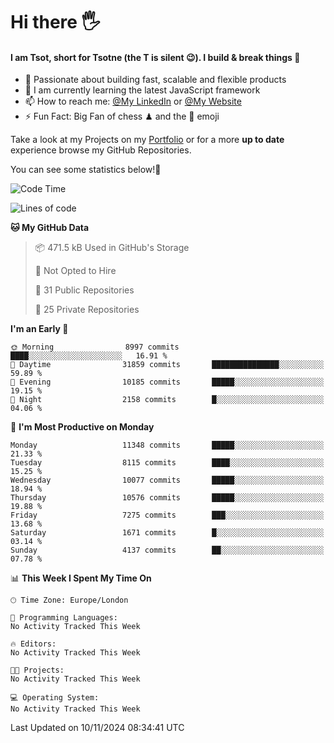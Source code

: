 # Hi there :raised_hand_with_fingers_splayed:
#### I am Tsot, short for Tsotne (the T is silent :wink:). I build & break things :space_invader:
- :telescope: Passionate about building fast, scalable and flexible products
- :seedling: I am currently learning the latest JavaScript framework 
- :mailbox: How to reach me: [@My LinkedIn](https://www.linkedin.com/in/tsotne-gvadzabia/) or [@My Website](https://tsotne.co.uk/contact)
- :zap: Fun Fact: Big Fan of chess ♟ and the 👾 emoji

Take a look at my Projects on my [Portfolio](https://tsotne.co.uk/) or for a more **up to date** experience browse my GitHub Repositories.

You can see some statistics below!:space_invader:
<!--START_SECTION:waka-->
![Code Time](http://img.shields.io/badge/Code%20Time-761%20hrs%202%20mins-blue)

![Lines of code](https://img.shields.io/badge/From%20Hello%20World%20I%27ve%20Written-17.3%20million%20lines%20of%20code-blue)

**🐱 My GitHub Data** 

> 📦 471.5 kB Used in GitHub's Storage 
 > 
> 🚫 Not Opted to Hire
 > 
> 📜 31 Public Repositories 
 > 
> 🔑 25 Private Repositories 
 > 
**I'm an Early 🐤** 

```text
🌞 Morning                8997 commits        ████░░░░░░░░░░░░░░░░░░░░░   16.91 % 
🌆 Daytime                31859 commits       ███████████████░░░░░░░░░░   59.89 % 
🌃 Evening                10185 commits       █████░░░░░░░░░░░░░░░░░░░░   19.15 % 
🌙 Night                  2158 commits        █░░░░░░░░░░░░░░░░░░░░░░░░   04.06 % 
```
📅 **I'm Most Productive on Monday** 

```text
Monday                   11348 commits       █████░░░░░░░░░░░░░░░░░░░░   21.33 % 
Tuesday                  8115 commits        ████░░░░░░░░░░░░░░░░░░░░░   15.25 % 
Wednesday                10077 commits       █████░░░░░░░░░░░░░░░░░░░░   18.94 % 
Thursday                 10576 commits       █████░░░░░░░░░░░░░░░░░░░░   19.88 % 
Friday                   7275 commits        ███░░░░░░░░░░░░░░░░░░░░░░   13.68 % 
Saturday                 1671 commits        █░░░░░░░░░░░░░░░░░░░░░░░░   03.14 % 
Sunday                   4137 commits        ██░░░░░░░░░░░░░░░░░░░░░░░   07.78 % 
```


📊 **This Week I Spent My Time On** 

```text
🕑︎ Time Zone: Europe/London

💬 Programming Languages: 
No Activity Tracked This Week

🔥 Editors: 
No Activity Tracked This Week

🐱‍💻 Projects: 
No Activity Tracked This Week

💻 Operating System: 
No Activity Tracked This Week
```


 Last Updated on 10/11/2024 08:34:41 UTC
<!--END_SECTION:waka-->
